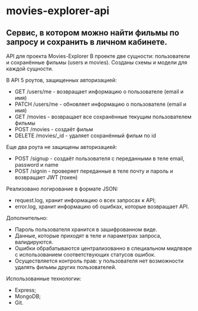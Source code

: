 # movies-explorer-api

## Сервис, в котором можно найти фильмы по запросу и сохранить в личном кабинете.

API для проекта Movies-Explorer
В проекте две сущности: пользователи и сохранённые фильмы (users и movies). Созданы схемы и модели для каждой сущности. 

В API 5 роутов, защищенных авторизацией:
- GET /users/me - возвращает информацию о пользователе (email и имя)
- PATCH /users/me - обновляет информацию о пользователе (email и имя)
- GET /movies - возвращает все сохранённые текущим  пользователем фильмы
- POST /movies - создаёт фильм
- DELETE /movies/_id - удаляет сохранённый фильм по id

Еще два роута не защищены авторизацией:
- POST /signup - создаёт пользователя с переданными в теле email, password и name
- POST /signin - проверяет переданные в теле почту и пароль и возвращает JWT (токен)

Реализовано логирование в формате JSON:
- request.log, хранит информацию о всех запросах к API;
- error.log, хранит информацию об ошибках, которые возвращает API.

Дополнительно:
- Пароль пользователя хранится в зашифрованном виде.
- Данные, которые приходят в теле и параметрах запроса, валидируются.
- Ошибки обрабатываются централизованно в специальном мидлвэре с использованием соответствующих статусов ошибок.
- Осуществляется контроль прав: у пользователя нет возможности удалять фильмы других пользователей.

Использованные технологии:
- Express;
- MongoDB;
- Git.
